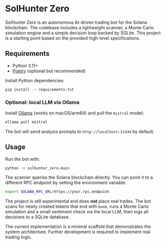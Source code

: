 # SolHunter Zero

SolHunter Zero is an autonomous AI-driven trading bot for the Solana blockchain. The codebase includes a lightweight scanner, a Monte Carlo simulation engine and a simple decision loop backed by SQLite. This project is a starting point based on the provided high-level specifications.

## Requirements
- Python 3.11+
- [Poetry](https://python-poetry.org/) (optional but recommended)

Install Python dependencies:
```bash
pip install -r requirements.txt
```

### Optional: local LLM via Ollama
Install [Ollama](https://ollama.ai/download) (works on macOS/arm64) and pull the `mistral` model:
```bash
ollama pull mistral
```
The bot will send analysis prompts to `http://localhost:11434` by default.

## Usage
Run the bot with:
```bash
python -m solhunter_zero.main
```

The scanner queries the Solana blockchain directly. You can point it to a different RPC endpoint by setting the environment variable:
```bash
export SOLANA_RPC_URL=https://your.rpc.endpoint
```

The project is still experimental and does **not** place real trades. The bot scans for newly created tokens that end with `bonk`, runs a Monte Carlo simulation and a small sentiment check via the local LLM, then logs all decisions to a SQLite database.

The current implementation is a minimal scaffold that demonstrates the system architecture. Further development is required to implement real trading logic.
